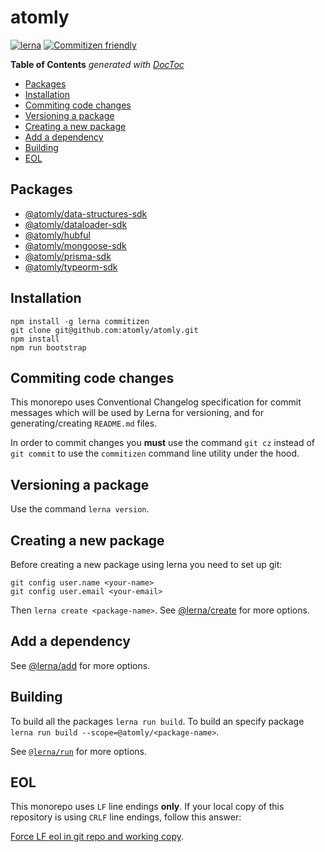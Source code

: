 # atomly

[![lerna](https://img.shields.io/badge/maintained%20with-lerna-cc00ff.svg)](https://lerna.js.org/)
[![Commitizen friendly](https://img.shields.io/badge/commitizen-friendly-brightgreen.svg)](http://commitizen.github.io/cz-cli/)

<!-- START doctoc generated TOC please keep comment here to allow auto update -->
<!-- DON'T EDIT THIS SECTION, INSTEAD RE-RUN doctoc TO UPDATE -->
**Table of Contents**  *generated with [DocToc](https://github.com/thlorenz/doctoc)*

- [Packages](#packages)
- [Installation](#installation)
- [Commiting code changes](#commiting-code-changes)
- [Versioning a package](#versioning-a-package)
- [Creating a new package](#creating-a-new-package)
- [Add a dependency](#add-a-dependency)
- [Building](#building)
- [EOL](#eol)

<!-- END doctoc generated TOC please keep comment here to allow auto update -->

## Packages

<!-- START custom generated Lerna Packages please keep comment here to allow auto update -->
<!-- DON'T EDIT THIS SECTION, INSTEAD RE-RUN `npm run doc` TO UPDATE -->

- [@atomly/data-structures-sdk](https://github.com/atomly/atomly/tree/master/packages/data-structures-sdk "@atomly/data-structures-sdk package homepage")
- [@atomly/dataloader-sdk](https://github.com/atomly/atomly/tree/master/packages/dataloader-sdk "@atomly/dataloader-sdk package homepage")
- [@atomly/hubful](https://github.com/atomly/atomly/tree/master/packages/hubful "@atomly/hubful package homepage")
- [@atomly/mongoose-sdk](https://github.com/atomly/atomly/tree/master/packages/mongoose-sdk "@atomly/mongoose-sdk package homepage")
- [@atomly/prisma-sdk](https://github.com/atomly/atomly/tree/master/packages/prisma-sdk "@atomly/prisma-sdk package homepage")
- [@atomly/typeorm-sdk](https://github.com/atomly/atomly/tree/master/packages/typeorm-sdk "@atomly/typeorm-sdk package homepage")

<!-- END custom generated Lerna Packages please keep comment here to allow auto update -->

## Installation

```cli
npm install -g lerna commitizen
git clone git@github.com:atomly/atomly.git
npm install
npm run bootstrap
```

## Commiting code changes

This monorepo uses Conventional Changelog specification for commit messages which will be used by Lerna for versioning, and for generating/creating `README.md` files.

In order to commit changes you **must** use the command `git cz` instead of `git commit` to use the `commitizen` command line utility under the hood.

## Versioning a package

Use the command `lerna version`.

## Creating a new package

Before creating a new package using lerna you need to set up git:

```cli
git config user.name <your-name>
git config user.email <your-email>
```

Then `lerna create <package-name>`. See [@lerna/create](https://github.com/lerna/lerna/tree/master/commands/create) for more options.

## Add a dependency

See [@lerna/add](https://github.com/lerna/lerna/tree/master/commands/add) for more options.

## Building

To build all the packages `lerna run build`. To build an specify package `lerna run build --scope=@atomly/<package-name>`.

See [`@lerna/run`](https://github.com/lerna/lerna/tree/master/commands/run) for more options.

## EOL

This monorepo uses `LF` line endings **only**. If your local copy of this repository is using `CRLF` line endings, follow this answer:

[Force LF eol in git repo and working copy](https://stackoverflow.com/a/42135910/10246377).
